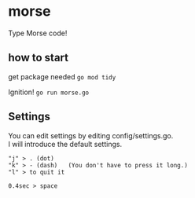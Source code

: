 # morse
Type Morse code!

## how to start

get package needed
`go mod tidy`

Ignition!
`go run morse.go`

## Settings

You can edit settings by editing config/settings.go.<br/>
I will introduce the default settings.

```
"j" > . (dot)
"k" > - (dash)   (You don't have to press it long.)
"l" > to quit it

0.4sec > space
```

